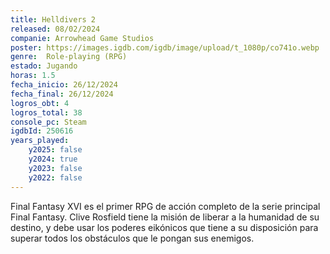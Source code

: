```yaml
---
title: Helldivers 2
released: 08/02/2024
companie: Arrowhead Game Studios
poster: https://images.igdb.com/igdb/image/upload/t_1080p/co741o.webp
genre:  Role-playing (RPG)
estado: Jugando
horas: 1.5
fecha_inicio: 26/12/2024
fecha_final: 26/12/2024
logros_obt: 4
logros_total: 38
console_pc: Steam
igdbId: 250616
years_played:
    y2025: false
    y2024: true
    y2023: false
    y2022: false
---
```


Final Fantasy XVI es el primer RPG de acción completo de la serie principal Final Fantasy. Clive Rosfield tiene la misión de liberar a la humanidad de su destino, y debe usar los poderes eikónicos que tiene a su disposición para superar todos los obstáculos que le pongan sus enemigos.